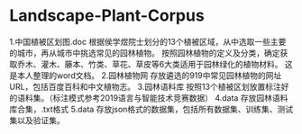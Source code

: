 # Landscape-Plant-Corpus
1.中国植被区划图.doc
  根据侯学煜院士划分的13个植被区域，从中选取一些主要的城市，再从城市中挑选常见的园林植物。
  按照园林植物的定义及分类，确定获取乔木、灌木、藤本、竹类、草花、草皮等6大类适用于园林绿化的植物材料。
  这是本人整理的word文档。
2.园林植物网
  存放遴选的919中常见园林植物的网址URL，包括百度百科和中文植物志。
3.园林语料库
  按照13个植被区划放置标注好的语料集。（标注模式参考2019语言与智能技术竞赛数据）
4.data
  存放园林语料库合集，.txt格式
5.data
  存放json格式的数据集，包括所有数据集、训练集、测试集以及验证集。
